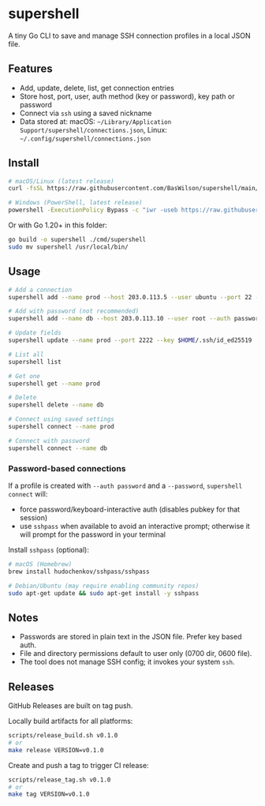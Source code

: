 # supershell

A tiny Go CLI to save and manage SSH connection profiles in a local JSON file.

## Features
- Add, update, delete, list, get connection entries
- Store host, port, user, auth method (key or password), key path or password
- Connect via `ssh` using a saved nickname
- Data stored at: macOS: `~/Library/Application Support/supershell/connections.json`, Linux: `~/.config/supershell/connections.json`

## Install
```bash
# macOS/Linux (latest release)
curl -fsSL https://raw.githubusercontent.com/BasWilson/supershell/main/scripts/install.sh | bash

# Windows (PowerShell, latest release)
powershell -ExecutionPolicy Bypass -c "iwr -useb https://raw.githubusercontent.com/BasWilson/supershell/main/scripts/install.ps1 | iex"
```

Or with Go 1.20+ in this folder:
```bash
go build -o supershell ./cmd/supershell
sudo mv supershell /usr/local/bin/
```

## Usage
```bash
# Add a connection
supershell add --name prod --host 203.0.113.5 --user ubuntu --port 22 --auth key --key $HOME/.ssh/id_rsa

# Add with password (not recommended)
supershell add --name db --host 203.0.113.10 --user root --auth password --password secret

# Update fields
supershell update --name prod --port 2222 --key $HOME/.ssh/id_ed25519

# List all
supershell list

# Get one
supershell get --name prod

# Delete
supershell delete --name db

# Connect using saved settings
supershell connect --name prod

# Connect with password
supershell connect --name db
```

### Password-based connections

If a profile is created with `--auth password` and a `--password`, `supershell connect` will:
- force password/keyboard-interactive auth (disables pubkey for that session)
- use `sshpass` when available to avoid an interactive prompt; otherwise it will prompt for the password in your terminal

Install `sshpass` (optional):
```bash
# macOS (Homebrew)
brew install hudochenkov/sshpass/sshpass

# Debian/Ubuntu (may require enabling community repos)
sudo apt-get update && sudo apt-get install -y sshpass
```

## Notes
- Passwords are stored in plain text in the JSON file. Prefer key based auth.
- File and directory permissions default to user only (0700 dir, 0600 file).
- The tool does not manage SSH config; it invokes your system `ssh`.

## Releases

GitHub Releases are built on tag push.

Locally build artifacts for all platforms:
```bash
scripts/release_build.sh v0.1.0
# or
make release VERSION=v0.1.0
```

Create and push a tag to trigger CI release:
```bash
scripts/release_tag.sh v0.1.0
# or
make tag VERSION=v0.1.0
```
